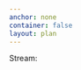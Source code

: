 ```yaml
---
anchor: none
container: false
layout: plan
---
```


<div class="above">
  <div class="container stack">
    <div class="col-md-10">
      <plan></plan>
    </div>
  </div>
</div>

<div class="container stack">
  <div class="col-md-10">
    <div class="mini-module">
      <p>Stream:</p>
      <script src="/~/at/lib/js/urb.js"/>
      <script src="https://cdn.rawgit.com/seatgeek/react-infinite/0.8.0/dist/react-infinite.js"/>
      <script src="https://cdnjs.cloudflare.com/ajax/libs/moment.js/2.11.2/moment-with-locales.js"/>
      <script src="https://cdnjs.cloudflare.com/ajax/libs/moment-timezone/0.5.1/moment-timezone.js"/>
      <script src="/talk/main.js"/>
      <link href="/talk/main.css" rel="stylesheet" />
      <talk readonly="" chrono="reverse" station="public"></talk>
    </div>
  </div>
</div>
